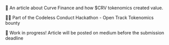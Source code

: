 📰 An article about Curve Finance and how $CRV tokenomics created value. 

👨‍💻 Part of the Codeless Conduct Hackathon - Open Track Tokenomics bounty

🚧 Work in progress! Article will be posted on medium before the submission deadline

